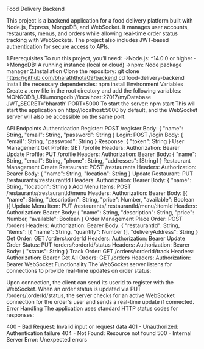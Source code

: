 Food Delivery Backend

This project is a backend application for a food delivery platform built with Node.js, Express, MongoDB, and WebSocket. It manages user accounts, restaurants, menus, and orders while allowing real-time order status tracking with WebSockets. The project also includes JWT-based authentication for secure access to APIs.

1.Prerequisites
    To run this project, you’ll need:
        ->Node.js: ^14.0.0 or higher
        ->MongoDB: A running instance (local or cloud)
        ->npm: Node package manager
2.Installation
    Clone the repository:
        git clone https://github.com/bharaththota09/backend
        cd food-delivery-backend
    Install the necessary dependencies:
        npm install
    Environment Variables
        Create a .env file in the root directory and add the following variables:
            MONGODB_URI=mongodb://localhost:27017/myDatabase
            JWT_SECRET='bharath'
            PORT=5000
    To start the server:
        npm start
        This will start the application on http://localhost:5000 by default, and the WebSocket server will also be accessible on the same port.

API Endpoints
Authentication
Register: POST /register
Body: { "name": String, "email": String, "password": String }
Login: POST /login
Body: { "email": String, "password": String }
Response: { "token": String }
User Management
Get Profile: GET /profile
Headers: Authorization: Bearer <token>
Update Profile: PUT /profile
Headers: Authorization: Bearer <token>
Body: { "name": String, "email": String, "phone": String, "addresses": [String] }
Restaurant Management
Create Restaurant: POST /restaurants
Headers: Authorization: Bearer <token>
Body: { "name": String, "location": String }
Update Restaurant: PUT /restaurants/:restaurantId
Headers: Authorization: Bearer <token>
Body: { "name": String, "location": String }
Add Menu Items: POST /restaurants/:restaurantId/menu
Headers: Authorization: Bearer <token>
Body: [{ "name": String, "description": String, "price": Number, "available": Boolean }]
Update Menu Item: PUT /restaurants/:restaurantId/menu/:itemId
Headers: Authorization: Bearer <token>
Body: { "name": String, "description": String, "price": Number, "available": Boolean }
Order Management
Place Order: POST /orders
Headers: Authorization: Bearer <token>
Body: { "restaurantId": String, "items": [{ "name": String, "quantity": Number }], "deliveryAddress": String }
Get Order: GET /orders/:orderId
Headers: Authorization: Bearer <token>
Update Order Status: PUT /orders/:orderId/status
Headers: Authorization: Bearer <token>
Body: { "status": String }
Track Order: GET /orders/:orderId/track
Headers: Authorization: Bearer <token>
Get All Orders: GET /orders
Headers: Authorization: Bearer <token>
WebSocket Functionality
The WebSocket server listens for connections to provide real-time updates on order status:

Upon connection, the client can send its userId to register with the WebSocket.
When an order status is updated via PUT /orders/:orderId/status, the server checks for an active WebSocket connection for the order's user and sends a real-time update if connected.
Error Handling
The application uses standard HTTP status codes for responses:

400 - Bad Request: Invalid input or request data
401 - Unauthorized: Authentication failure
404 - Not Found: Resource not found
500 - Internal Server Error: Unexpected errors